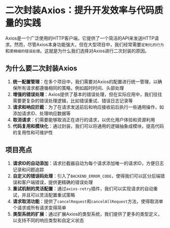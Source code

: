 # 二次封装Axios：提升开发效率与代码质量的实践

Axios是一个广泛使用的HTTP客户端，它提供了一个简洁的API来发送HTTP请求。然而，尽管Axios本身功能强大，但在大型项目中，我们经常需要`定制化的行为`和`更精细的错误处理`。这就是为什么我们选择对Axios进行二次封装的原因。

## 为什么要二次封装Axios

1. **统一配置管理**：在多个项目中，我们需要对Axios的配置进行统一管理，以确保所有请求都遵循相同的策略，例如超时时间、头部处理
2. **增强的错误处理**：Axios提供了基本的错误处理，但在实际应用中，我们往往需要更复杂的错误处理逻辑，比如错误重试、错误日志记录等
3. **请求和响应拦截**：为了在请求发送前后和响应接收前后执行一些通用操作，如添加请求ID、处理响应数据等
4. **取消请求**：们需要能够取消正在进行的请求，以优化用户体验和资源利用
5. **代码复用和模块化**：通过封装，我们可以将通用的逻辑抽象成模块，提高代码的复用性和可维护性

## 项目亮点

1. **请求ID的自动添加**：请求拦截器自动为每个请求添加唯一的请求ID，方便日志记录和问题追踪
2. **自定义的错误码处理**：引入了`BACKEND_ERROR_CODE`，使得我们可以区分后端错误和客户端错误，提供更精确的错误处理
3. **重试机制的灵活配置**：通过`axios-retry`插件，我们可以实现请求的自动重试，并且可以灵活配置重试策略
4. **请求取消功能**：提供了`cancelRequest`和`cancelAllRequest`方法，使得取消单个请求或所有请求变得简单
5. **类型系统的扩展**：通过扩展Axios的类型系统，我们提供了更多的类型定义，以支持不同的响应类型和自定义状态